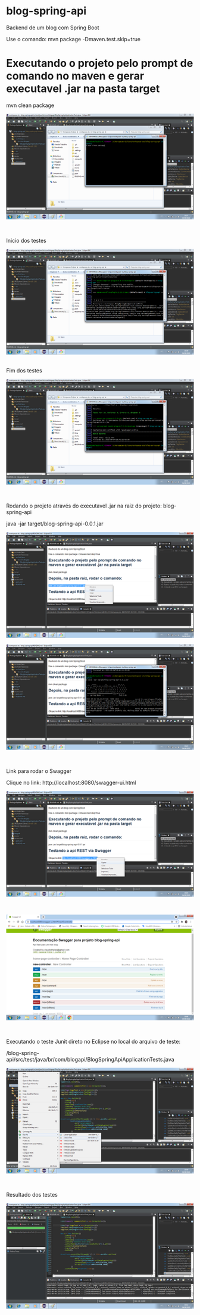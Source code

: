 # blog-spring-api
Backend de um blog com Spring Boot

Use o comando: mvn package -Dmaven.test.skip=true


# Executando o projeto pelo prompt de comando no maven e gerar executavel .jar na pasta target

mvn clean package

![package](./assets/01.png)

<br/>

Inicio dos testes

![inicio-testes](./assets/02.png)

<br/>
Fim dos testes


![fim-testes](./assets/04.png)

<br/>

Rodando o projeto através do executavel .jar na raiz do projeto: blog-spring-api

java -jar target/blog-spring-api-0.0.1.jar

![executavel](./assets/05.png)

![executavel](./assets/06.png)

<br/>

Link para rodar o Swagger

Clique no link: http://localhost:8080/swagger-ui.html

![link](./assets/07.png)

<br/>

![navegador](./assets/08.png)

<br/>

Executando o teste Junit direto no Eclipse no local do arquivo de teste: 

/blog-spring-api/src/test/java/br/com/blogapi/BlogSpringApiApplicationTests.java

![teste-eclipse](./assets/09.png)

<br/>

Resultado dos testes

![resultado](./assets/10.png)


